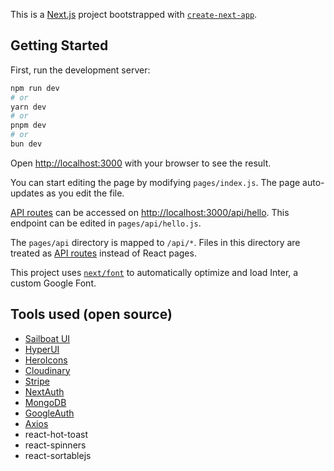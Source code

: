 This is a [Next.js](https://nextjs.org/) project bootstrapped with [`create-next-app`](https://github.com/vercel/next.js/tree/canary/packages/create-next-app).

## Getting Started

First, run the development server:

```bash
npm run dev
# or
yarn dev
# or
pnpm dev
# or
bun dev
```

Open [http://localhost:3000](http://localhost:3000) with your browser to see the result.

You can start editing the page by modifying `pages/index.js`. The page auto-updates as you edit the file.

[API routes](https://nextjs.org/docs/api-routes/introduction) can be accessed on [http://localhost:3000/api/hello](http://localhost:3000/api/hello). This endpoint can be edited in `pages/api/hello.js`.

The `pages/api` directory is mapped to `/api/*`. Files in this directory are treated as [API routes](https://nextjs.org/docs/api-routes/introduction) instead of React pages.

This project uses [`next/font`](https://nextjs.org/docs/basic-features/font-optimization) to automatically optimize and load Inter, a custom Google Font.

## Tools used (open source)

- [Sailboat UI](https://sailboatui.com/)
- [HyperUI](https://www.hyperui.dev/)
- [HeroIcons](https://heroicons.com/outline)
- [Cloudinary](cloudinary.com/)
- [Stripe](https://dashboard.stripe.com/test/dashboard)
- [NextAuth](https://next-auth.js.org/)
- [MongoDB](https://cloud.mongodb.com/)
- [GoogleAuth](https://console.cloud.google.com/)
- [Axios](https://axios-http.com/)
- react-hot-toast
- react-spinners
- react-sortablejs